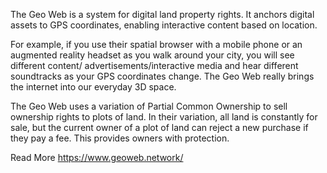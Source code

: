 The Geo Web is a system for digital land property rights. It anchors digital assets to GPS coordinates, enabling interactive content based on location.

For example, if you use their spatial browser with a mobile phone or an augmented reality headset as you walk around your city, you will see different content/ advertisements/interactive media and hear different soundtracks as your GPS coordinates change. The Geo Web really brings the internet into our everyday 3D space.

The Geo Web uses a variation of Partial Common Ownership to sell ownership rights to plots of land. In their variation, all land is constantly for sale, but the current owner of a plot of land can reject a new purchase if they pay a fee. This provides owners with protection.

Read More
https://www.geoweb.network/
